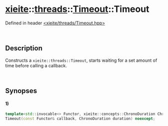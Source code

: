 # [xieite](../../../../../../xieite.md)\:\:[threads](../../../../../../threads.md)\:\:[Timeout](../../../../Timeout.md)\:\:Timeout
Defined in header [<xieite/threads/Timeout.hpp>](../../../../../../../include/xieite/threads/Timeout.hpp)

&nbsp;

## Description
Constructs a `xieite::threads::Timeout`, starts waiting for a set amount of time before calling a callback.

&nbsp;

## Synopses
#### 1)
```cpp
template<std::invocable<> Functor, xieite::concepts::ChronoDuration ChronoDuration>
Timeout(const Functor& callback, ChronoDuration duration) noexcept;
```

